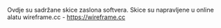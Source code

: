 Ovdje su sadržane skice zaslona softvera.
Skice su napravljene u online alatu wireframe.cc - https://wireframe.cc
